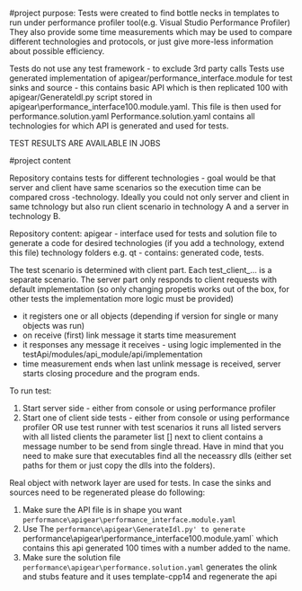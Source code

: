 #project purpose:
Tests were created to find bottle necks in templates to run under performance profiler tool(e.g. Visual Studio Performance Profiler)
They also provide some time measurements which may be used to compare different technologies and protocols, or just give more-less information about possible efficiency.

Tests do not use any test framework - to exclude 3rd party calls
Tests use generated implementation of apigear/performance_interface.module for test sinks and source - this contains basic API which is then replicated 100 with apigear/GenerateIdl.py script stored in apigear\performance_interface100.module.yaml. This file is then used for performance.solution.yaml
Performance.solution.yaml contains all technologies for which API is generated and used for tests.

TEST RESULTS ARE AVAILABLE IN JOBS

#project content

Repository contains tests for different technologies - goal would be that server and client have same scenarios so the execution time can be compared cross -technology.
Ideally you could not only server and client in same tchnology but also  run client scenario in technology A and a server in technology B.

Repository content:
apigear - interface used for tests and solution file to generate a code for desired technologies (if you add a technology, extend this file)
technology folders e.g. qt - contains: generated code, tests.

The test scenario is determined with client part. Each test_client_... is a separate scenario.
The server part only responds to client requests with default implementation (so only changing propetis works out of the box, for other tests the implementation more logic must be provided)
- it registers one or all objects (depending if version for single or many objects was run)
- on receive (first) link message it starts time measurement
- it responses any message it receives - using logic implemented in the testApi/modules/api_module/api/implementation
- time measurement ends when last unlink message is received, server starts closing procedure and the program ends.

To run test:
1. Start server side - either from console or using performance profiler
2. Start one of client side tests - either from console or using performance profiler 
OR use test runner with test scenarios it runs all listed servers with all listed clients
the parameter list [] next to client contains a message number to be send from single thread.
Have in mind that you need to make sure that executables find all the neceassry dlls (either set paths for them or just copy the dlls into the folders).


Real object with network layer are used for tests.
In case the sinks and sources need to be regenerated please do following:
1. Make sure the API file is in shape you want `performance\apigear\performance_interface.module.yaml`
2. Use The `performance\apigear\GenerateIdl.py' to generate `performance\apigear\performance_interface100.module.yaml` which contains this api generated 100 times with a number added to the name.
3. Make sure the solution file `performance\apigear\performance.solution.yaml` generates the olink and stubs feature and it uses template-cpp14 and regenerate the api

